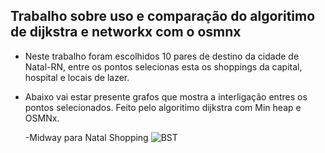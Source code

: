 ## Trabalho sobre uso e comparação do algoritimo de dijkstra e networkx com o osmnx
- Neste trabalho foram escolhidos 10 pares de destino da cidade de Natal-RN, entre os pontos selecionas esta os shoppings da capital, hospital e locais de lazer.
- Abaixo vai estar presente grafos que mostra a interligação entres os pontos selecionados. Feito pelo algoritimo dijkstra com Min heap e OSMNx.

  -Midway para Natal Shopping
  <img src="https://github.com/user-attachments/assets/5887e6aa-b0a6-46ef-a889-f2c2c3282130" alt="BST">

